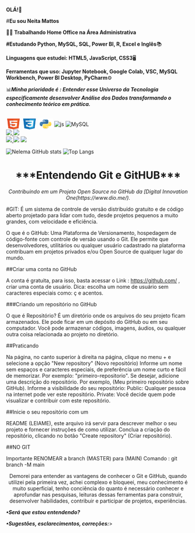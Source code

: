 

**OLÁ!**👋

#**Eu sou Neita Mattos**

👩‍💼 **Trabalhando Home Office na Área Administrativa**

**#Estudando Python, MySQL, SQL, Power BI, R, Excel e Inglês**📚

**Linguagens que estudei: HTML5, JavaScript, CSS3**🖥️

**Ferramentas que uso: Jupyter Notebook, Google Colab, VSC, MySQL Workbench, 
Power BI Desktop, PyCharm**⚙️

📊***Minha prioridade é : Entender esse Universo da Tecnologia especificamente desenvolver Análise dos Dados transformando o conhecimento teórico em prática.***







<div style="display: inline_block"><br>
  <img align="center" alt="Nelema-HTML" height="30" width="40" src="https://raw.githubusercontent.com/devicons/devicon/master/icons/html5/html5-original.svg">
  <img align="center" alt="Nelema-CSS" height="30" width="40" src="https://raw.githubusercontent.com/devicons/devicon/master/icons/css3/css3-original.svg">
  <img align="center" alt="Nelema-Python" height="30" width="40" src="https://raw.githubusercontent.com/devicons/devicon/master/icons/python/python-original.svg">
  <img align="center" alt="js"
   src="https://img.shields.io/badge/javaScript-F7DF1E?style=for-the-badge&logo=javascript&logo color=black"/>
   <img align="center" alt="MySQL"
   ![MySQL](https://img.shields.io/badge/mysql-%2300f.svg?style=for-the-badge&logo=mysql&logoColor=white)/>
</div>

 
<div> 
 <a href="https://github.com/Nelema">
 <img height="180em" src="https:github-readme-stats.vercel.app/api?username=Nelema1&show_icons=true&theme=dark&include_all_commits=true&count_private=true"_/>
 <img height="180em" src="https:github-readme-stats.vercel.app/api/top-langs/username=Nelema1&layout-compact&langs_count=16&theme=dracula"_/>
</div>
 
  <div>
   <a href="https://discord.gg/wagxzStdcR" target="_blank"><img src="https://img.shields.io/badge/Discord-7289?style=for-the-badge&logo=discord&logoColor=white" target="_blank">
</a> 
  <a href = "mailto:contatonemattos717@gmail.com"><img src="https://img.shields.io/badge/-Gmail-%23333?style=for-the-badge&logo=gmail&logoColor=white" target="_blank"></a>
  <a href ="https://linkedin.com/in/neitalealmattos" target="blank"><img src="https://img.shields.io/badge/LinkedIn-0077B5?style=for-the-badge&logo=linkedin&logoColor=white"></a> 
  <a href= "https://github-readme"-stats.vercel.app/api/top-langs/?username={Nelema}&theme=blue-green></a>

![Nelema GitHub stats](https://github-readme-stats.vercel.app/api?username=Nelema&show_icons=true&theme=radical)
![Top Langs](https://github-readme-stats-git-masterrstaa-rickstaa.vercel.app/api/top-langs/?username=Nelema&layout=compact&bg_color=000&border_color=30A3DC&title_color=E94D5F&text_color=FFF)




<h1 align= "center">***Entendendo Git e GitHUB***</h1>
<p align="center"><i>Contribuindo em um Projeto Open Source no GitHub da [Digital Innovation One(https://www.dio.me/).</i></p>

#GIT:  É um sistema de controle de versão distribuído gratuito e de código aberto projetado para lidar com tudo, desde projetos pequenos a muito grandes, com velocidade e eficiência.

O que é o GitHub: Uma Plataforma de Versionamento, hospedagem de código-fonte com controle de versão usando o Git. 
Ele permite que desenvolvedores, utilitários ou qualquer usuário cadastrado na plataforma contribuam em projetos privados e/ou Open Source de qualquer lugar do mundo.

##Criar uma conta no GitHub

A conta é gratuita, para isso, basta acessar o Link : https://github.com/ , criar  uma conta de usuário.
Dica: escolha um nome de usuário sem caracteres especiais como: ç e acentos.

###Criando um repositório no GitHub

  O que é Repositório? É um diretório onde os arquivos do seu projeto ficam armazenados. Ele pode ficar em um depósito do GitHub ou em seu computador.
  Você pode armazenar códigos, imagens, áudios, ou qualquer outra coisa relacionada ao projeto no diretório.

##Praticando

  Na página, no canto superior à direita na página, clique no menu + e selecione a opção "New repository" (Novo repositório)
  Informe um nome sem espaços e caracteres especiais, de preferência um nome curto e fácil de memorizar.
  Por exemplo: "primeiro-repositorio".
  Se desejar, adicione uma descrição do repositório. 
  Por exemplo, (Meu primeiro repositório sobre GitHub).
  Informe a visibilidade do seu repositório:
  Public: Qualquer pessoa na internet pode ver este repositório.
  Private: Você decide quem pode visualizar e contribuir com este repositório.

##Inicie o seu repositório com um 

  README (LEIAME), este arquivo irá servir para descrever melhor o seu projeto e fornecer instruções de como utilizar.
  Conclua a criação do repositório, clicando no botão "Create repository" (Criar repositório).

##NO GIT

Importante RENOMEAR a branch  (MASTER) para (MAIN)
Comando : git branch  -M main


<p align= "center">Demorei para entender as vantagens de conhecer o Git e GitHub, quando utilizei pela primeira vez, achei complexo e  bloqueei,  meu conhecimento é muito superficial, tenho conciência do quanto é necessário conhecer e aprofundar nas pesquisas, leituras dessas ferramentas para construir, desenvolver habilidades, contribuir e participar de projetos, experiências. 
  
  ***•Será que estou entendendo?***
  
  ***•Sugestões, esclarecimentos, correções:***> 












